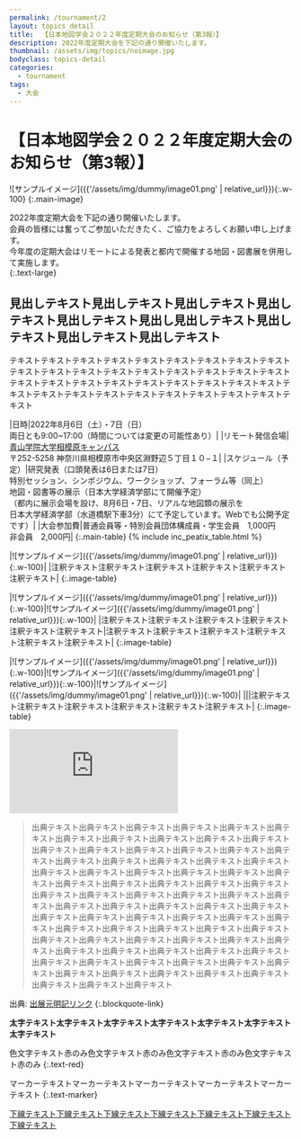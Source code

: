 ```yaml
---
permalink: /tournament/2
layout: topics_detail
title:  【日本地図学会２０２２年度定期大会のお知らせ（第3報）】
description: 2022年度定期大会を下記の通り開催いたします。
thumbnail: /assets/img/topics/noimage.jpg
bodyclass: topics-detail
categories:
  - tournament
tags:
  - 大会
---
```


# 【日本地図学会２０２２年度定期大会のお知らせ（第3報）】

![サンプルイメージ]({{'/assets/img/dummy/image01.png' | relative_url}}){:.w-100}
{:.main-image}

2022年度定期大会を下記の通り開催いたします。<br>
会員の皆様には奮ってご参加いただきたく、ご協力をよろしくお願い申し上げます。<br>
今年度の定期大会はリモートによる発表と都内で開催する地図・図書展を併用して実施します。<br>
{:.text-large}

## 見出しテキスト見出しテキスト見出しテキスト見出しテキスト見出しテキスト見出し見出しテキスト見出しテキスト見出しテキスト見出しテキスト

テキストテキストテキストテキストテキストテキストテキストテキストテキストテキストテキストテキストテキストテキストテキストテキストテキストテキストテキストテキストテキストテキストテキストテキストテキストテキストキストテキストテキストテキストテキストテキストテキストテキストテキストテキストテキスト

|日時|2022年8月6日（土）・7日（日）<br>両日とも9:00~17:00（時間については変更の可能性あり）|
|リモート発信会場|[青山学院大学相模原キャンパス](/root/path/other.html)<br>〒252-5258 神奈川県相模原市中央区淵野辺５丁目１０−１|
|スケジュール（予定）|研究発表（口頭発表は6日または7日）<br>特別セッション、シンポジウム、ワークショップ、フォーラム等（同上）<br>地図・図書等の展示（日本大学経済学部にて開催予定） <br>（都内に展示会場を設け、8月6日・7日、リアルな地図類の展示を<br>日本大学経済学部（水道橋駅下車3分）にて予定しています。Webでも公開予定です）|
|大会参加費|普通会員等・特別会員団体構成員・学生会員　1,000円<br>非会員　2,000円|
{:.main-table}
{% include inc_peatix_table.html %}

|![サンプルイメージ]({{'/assets/img/dummy/image01.png' | relative_url}}){:.w-100}|
|注釈テキスト注釈テキスト注釈テキスト注釈テキスト注釈テキスト注釈テキスト|
{:.image-table}

|![サンプルイメージ]({{'/assets/img/dummy/image01.png' | relative_url}}){:.w-100}|![サンプルイメージ]({{'/assets/img/dummy/image01.png' | relative_url}}){:.w-100}|
|注釈テキスト注釈テキスト注釈テキスト注釈テキスト注釈テキスト注釈テキスト|注釈テキスト注釈テキスト注釈テキスト注釈テキスト注釈テキスト注釈テキスト|
{:.image-table}

|![サンプルイメージ]({{'/assets/img/dummy/image01.png' | relative_url}}){:.w-100}|![サンプルイメージ]({{'/assets/img/dummy/image01.png' | relative_url}}){:.w-100}|![サンプルイメージ]({{'/assets/img/dummy/image01.png' | relative_url}}){:.w-100}|
|||注釈テキスト注釈テキスト注釈テキスト注釈テキスト注釈テキスト注釈テキスト|
{:.image-table}

<div class="yt-wrap">
  <iframe src="https://www.youtube.com/embed/EHvXosE57P0" title="YouTube video player" frameborder="0" allow="accelerometer; autoplay; clipboard-write; encrypted-media; gyroscope; picture-in-picture" allowfullscreen></iframe>
</div>

> 出典テキスト出典テキスト出典テキスト出典テキスト出典テキスト出典テキスト出典テキスト出典テキスト出典テキスト出典テキスト出典テキスト出典テキスト出典テキスト出典テキスト出典テキスト出典テキスト出典テキスト出典テキスト出典テキスト出典テキスト出典テキスト出典テキスト出典テキスト出典テキスト出典テキスト出典テキスト出典テキスト出典テキスト出典テキスト出典テキスト出典テキスト出典テキスト出典テキスト出典テキスト出典テキスト出典テキスト出典テキスト出典テキスト出典テキスト出典テキスト出典テキスト出典テキスト出典テキスト出典テキスト出典テキスト出典テキスト出典テキスト出典テキスト出典テキスト出典テキスト出典テキスト出典テキスト出典テキスト出典テキスト出典テキスト出典テキスト出典テキスト出典テキスト出典テキスト出典テキスト出典テキスト出典テキスト出典テキスト出典テキスト出典テキスト出典テキスト出典テキスト出典テキスト出典テキスト出典テキスト出典テキスト出典テキスト出典テキスト出典テキスト出典テキスト出典テキスト出典テキスト出典テキスト出典テキスト出典テキスト

出典: [出展元明記リンク](/root/path/other.html)
{:.blockquote-link}

**太字テキスト太字テキスト太字テキスト太字テキスト太字テキスト太字テキスト太字テキスト**

色文字テキスト赤のみ色文字テキスト赤のみ色文字テキスト赤のみ色文字テキスト赤のみ
{:.text-red}

マーカーテキストマーカーテキストマーカーテキストマーカーテキストマーカーテキスト
{:.text-marker}

<u>下線テキスト下線テキスト下線テキスト下線テキスト下線テキスト下線テキスト下線テキスト</u>